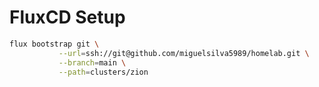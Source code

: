 
# FluxCD Setup

```sh
flux bootstrap git \
           --url=ssh://git@github.com/miguelsilva5989/homelab.git \
           --branch=main \
           --path=clusters/zion
```

